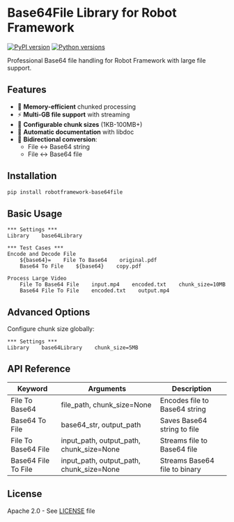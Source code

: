 # Base64File Library for Robot Framework

[![PyPI version](https://badge.fury.io/py/robotframework-base64file.svg)](https://pypi.org/project/robotframework-base64file/)
[![Python versions](https://img.shields.io/pypi/pyversions/robotframework-base64file.svg)](https://pypi.org/project/robotframework-base64file/)

Professional Base64 file handling for Robot Framework with large file support.

## Features

- 🚀 **Memory-efficient** chunked processing
- ⚡ **Multi-GB file support** with streaming
- 🔧 **Configurable chunk sizes** (1KB-100MB+)
- 📄 **Automatic documentation** with libdoc
- 🔄 **Bidirectional conversion**:
  - File ↔ Base64 string
  - File ↔ Base64 file

## Installation

```bash
pip install robotframework-base64file
```

## Basic Usage

```robotframework
*** Settings ***
Library    base64Library

*** Test Cases ***
Encode and Decode File
    ${base64}=    File To Base64    original.pdf
    Base64 To File    ${base64}    copy.pdf
    
Process Large Video
    File To Base64 File    input.mp4    encoded.txt    chunk_size=10MB
    Base64 File To File    encoded.txt    output.mp4
```

## Advanced Options

Configure chunk size globally:
```robotframework
*** Settings ***
Library    base64Library    chunk_size=5MB
```

## API Reference

| Keyword | Arguments | Description |
|---------|-----------|-------------|
| File To Base64 | file_path, chunk_size=None | Encodes file to Base64 string |
| Base64 To File | base64_str, output_path | Saves Base64 string to file |
| File To Base64 File | input_path, output_path, chunk_size=None | Streams file to Base64 file |
| Base64 File To File | input_path, output_path, chunk_size=None | Streams Base64 file to binary |

## License

Apache 2.0 - See [LICENSE](LICENSE) file